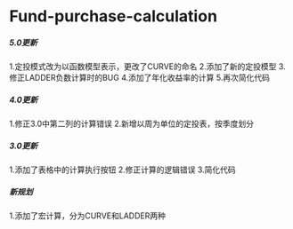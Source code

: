 # Fund-purchase-calculation

##### 5.0更新
1.定投模式改为以函数模型表示，更改了CURVE的命名
2.添加了新的定投模型
3.修正LADDER负数计算时的BUG
4.添加了年化收益率的计算
5.再次简化代码

##### 4.0更新
1.修正3.0中第二列的计算错误
2.新增以周为单位的定投表，按季度划分

##### 3.0更新
1.添加了表格中的计算执行按钮
2.修正计算的逻辑错误
3.简化代码

##### 新规划
1.添加了宏计算，分为CURVE和LADDER两种


